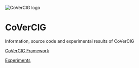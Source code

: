 ![CoVerCIG logo](https://raw.githubusercontent.com/covercig/covercig.github.io/master/covercig.png  "CoVerCIG logo" )
# CoVerCIG
Information, source code and experimental results of CoVerCIG

[CoVerCIG Framework](covercigFramework)

[Experiments](experiments)


